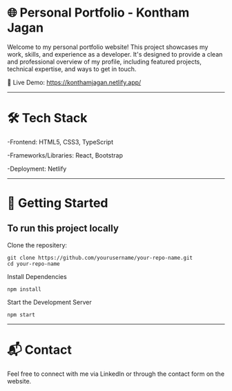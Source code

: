 # 🌐 Personal Portfolio - Kontham Jagan

Welcome to my personal portfolio website! This project showcases my work, skills, and experience as a developer. It's designed to provide a clean and professional overview of my profile, including featured projects, technical expertise, and ways to get in touch.

🔗 Live Demo: https://konthamjagan.netlify.app/

---

# 🛠️ Tech Stack
-Frontend: HTML5, CSS3, TypeScript

-Frameworks/Libraries: React, Bootstrap

-Deployment: Netlify

---

 # 📁 Getting Started
## To run this project locally

Clone the repositery:
```
git clone https://github.com/yourusername/your-repo-name.git
cd your-repo-name
```
Install Dependencies
```
npm install
```
Start the Development Server
```
npm start
```
---

# 📬 Contact

Feel free to connect with me via LinkedIn or through the contact form on the website.

